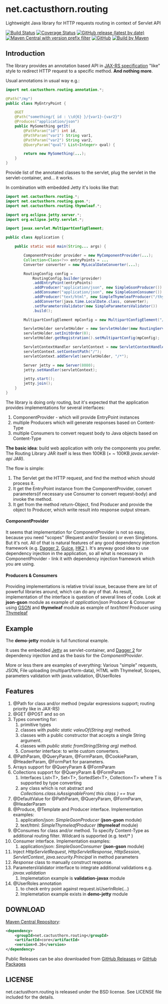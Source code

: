 
# net.cactusthorn.routing

Lightweight Java library for HTTP requests routing in context of Servlet API

[![Build Status](https://travis-ci.com/Gmugra/net.cactusthorn.routing.svg?branch=main)](https://travis-ci.com/Gmugra/net.cactusthorn.routing) [![Coverage Status](https://coveralls.io/repos/github/Gmugra/net.cactusthorn.routing/badge.svg?branch=main)](https://coveralls.io/github/Gmugra/net.cactusthorn.routing?branch=main) [![GitHub release (latest by date)](https://img.shields.io/github/v/release/Gmugra/net.cactusthorn.routing)](https://github.com/Gmugra/net.cactusthorn.routing/releases/tag/v0.25) [![Maven Central with version prefix filter](https://img.shields.io/maven-central/v/net.cactusthorn.routing/core/0.25)](https://search.maven.org/search?q=g:net.cactusthorn.routing) [![GitHub](https://img.shields.io/github/license/Gmugra/net.cactusthorn.routing)](https://github.com/Gmugra/net.cactusthorn.routing/blob/main/LICENSE) [![Build by Maven](http://maven.apache.org/images/logos/maven-feather.png)](http://maven.apache.org)

## Introduction

The library provides an annotation based API in [JAX-RS specification](https://www.oracle.com/technical-resources/articles/java/jax-rs.html) "like" style to redirect HTTP request to a specific method. **And nothing more**.

Usual annotations in usual way e.g.:
```java
import net.cactusthorn.routing.annotation.*;

@Path("/my")
public class MyEntryPoint {

    @GET
    @Path("something/{ id : \\d{6} }/{var1}-{var2}")
    @Produces("application/json")
    public MySomething getIt(
        @PathParam("id") int id,
        @PathParam("var1") String var1,
        @PathParam("var2") String var2,
        @QueryParam("qval") List<Integer> qval) {

        return new MySomething(...);
    }
}
```
Provide list of the annotated classes to the servlet, plug the servlet in the servlet-container, and... it works.

In combination with embedded Jetty it's looks like that:
```java
import net.cactusthorn.routing.*;
import net.cactusthorn.routing.gson.*;
import net.cactusthorn.routing.thymeleaf.*;

import org.eclipse.jetty.server.*;
import org.eclipse.jetty.servlet.*;

import javax.servlet.MultipartConfigElement;

public class Application {

    public static void main(String... args) {

        ComponentProvider provider = new MyComponentProvider(...);
        Collection<Class<?>> entryPoints = ...
        Converter converter = new MyLocalDateConverter(...);

        RoutingConfig config =
            RoutingConfig.builder(provider)
            .addEntryPoint(entryPoints)
            .addProducer("application/json", new SimpleGsonProducer())
            .addConsumer("application/json", new SimpleGsonConsumer())
            .addProducer("text/html", new SimpleThymeleafProducer("/thymeleaf/"))
            .addConverter(java.time.LocalDate.class, converter);
            .setParametersValidator(new SimpleParametersValidator())
            .build();

        MultipartConfigElement mpConfig = new MultipartConfigElement("/tmp", 1024 * 1024, 1024 * 1024 * 5, 1024 * 1024 * 5 * 5);

        ServletHolder servletHolder = new ServletHolder(new RoutingServlet(config));
        servletHolder.setInitOrder(0);
        servletHolder.getRegistration().setMultipartConfig(mpConfig);

        ServletContextHandler servletContext = new ServletContextHandler(ServletContextHandler.SESSIONS);
        servletContext.setContextPath("/");
        servletContext.addServlet(servletHolder, "/*");

        Server jetty = new Server(8080);
        jetty.setHandler(servletContext);

        jetty.start();
        jetty.join();
    }
}
```
The library is doing only routing, but it's expected that the application provides implementations for several interfaces:
1. ComponentProvider - which will provide EntryPoint instances
1. multiple Producers which will generate responses based on Content-Type
1. multiple Consumers to convert request body to Java objects based on Content-Type

**The basic idea**: build web application with only the components you prefer.
The Routing Library JAR itself is less then 100KB (+ ~ 100KB _javax.servlet-api_ JAR).

The flow is simple:
1. The Servlet get the HTTP request, and find the method which should process it.
1. It get the EntryPoint instance from the ComponentProvider, convert parameters(if necessary use Consumer to convert request-body) and invoke the method.
1. It get from the method return-Object, find Producer and provide the object to Producer, which write result into response output stream.

#### ComponentProvider
It seems that implementation for ComponentProvider is not so easy, because you need "scopes" (Request and/or Session) or even Singletons.
But it's not. All of that is natural features of any good dependency injection framework (e.g. [Dagger 2](https://dagger.dev), [Guice](https://github.com/google/guice), [HK2](https://javaee.github.io/hk2/) ). It's anyway good idea to use dependency injection in the application, so all what is necessary in ComponentProvider - link it with dependency injection framework which you are using.

#### Producers & Consumers
Providing implementations is relative trivial issue, because there are lot of powerful libraries around, which can do any of that.
As result, implementation of the interface is question of several lines of code. Look at **json-gson** module as example of _application/json_ Producer & Consumer using [GSON](https://github.com/google/gson) and **thymeleaf** module as example of _text/html_ Producer using [Thymeleaf](https://www.thymeleaf.org)

## Example

The **demo-jetty** module is full functional example.

It uses the embedded [Jetty](https://www.eclipse.org/jetty/) as servlet-container,
and [Dagger 2](https://dagger.dev) for dependency injection and as the basis for the _ComponentProvider_.

More or less there are examples of everything:
Various "simple" requests, JSON, File uploading (multipart/form-data), HTML with Thymeleaf, Scopes, parameters validation with javax.validation, @UserRoles

## Features

1. @Path for class and/or method (regular expressions support; routing priority like in JAX-RS)
1. @GET @POST and so on
1. Types converting for:
   1. primitive types
   1. classes with _public static valeuOf(String arg)_ method.
   1. classes with a public constructor that accepts a single String argument.
   1. classes with _public static fromString(String arg)_ method.
   1. _Converter_ interface: to write custom converters.
1. @PathParam, @QueryParam, @FormParam, @CookieParam, @HeaderParam, @FormPart for parameters.
1. Arrays support for @QueryParam & @FormParam
1. Collections support for @QueryParam & @FormParam
   1. Interfaces List\<T\>, Set\<T\>, SortedSet\<T\>, Collection\<T\> where T is supported by type converting
   1. any class which is not abstract and _Collections.class.isAssignableFrom( this class ) == true_
1. @DefaultValue for @PathParam, @QueryParam, @FormParam, @HeaderParam
1. @Produce, @Template and Producer interface. Implementation examples:
   1. application/json: _SimpleGsonProducer_ (**json-gson** module)
   1. text/html: _SimpleThymeleafProducer_ (**thymeleaf** module)
1. @Consumes for class and/or method. To specify Content-Type as additional routing filter. Wildcard is supported (e.g. text/* )
1. Consumer interface. Implementation examples:
   1. application/json: _SimpleGsonConsumer_ (**json-gson** module)
1. Inject _HttpServletRequest_, _HttpServletResponse_, _HttpSession_, _ServletContext_, _java.security.Principal_ in method parameters
1. _Response_ class to manually construct response.
1. ParametersValidator interface to integrate additional validations e.g. _javax.validation_
   1. Implemetation example is **validation-javax** module
1. @UserRoles annotation
   1. to check entry point against request.isUserInRole(...)
   1. Implemetation example exists in **demo-jetty** module

## DOWNLOAD

[Maven Central Repository](https://search.maven.org/search?q=g:net.cactusthorn.routing):
```xml
<dependency>
    <groupId>net.cactusthorn.routing</groupId>
    <artifactId>core</artifactId>
    <version>0.26</version>
</dependency>
```

Public Releases can be also downloaded from [GitHub Releases](https://github.com/Gmugra/net.cactusthorn.routing/releases) or [GitHub Packages](https://github.com/Gmugra?tab=packages&repo_name=net.cactusthorn.routing)


## LICENSE

net.cactusthorn.routing is released under the BSD license. See LICENSE file included for the details.



